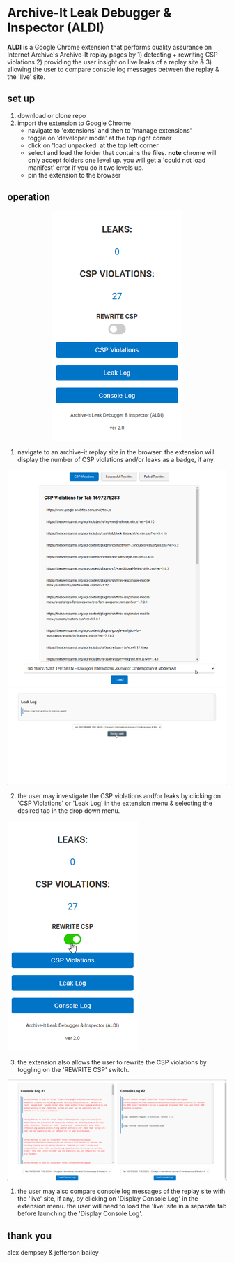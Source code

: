 # Archive-It Leak Debugger & Inspector (ALDI)

**ALDI** is a Google Chrome extension that performs quality assurance on Internet Archive's Archive-It replay pages by 1) detecting + rewriting CSP violations 2) providing the user insight on live leaks of a replay site & 3) allowing the user to compare console log messages between the replay & the 'live' site.

## set up

1. download or clone repo
2. import the extension to Google Chrome
   - navigate to 'extensions' and then to 'manage extensions'
   - toggle on 'developer mode' at the top right corner
   - click on 'load unpacked' at the top left corner
   - select and load the folder that contains the files. **note** chrome will only accept folders one level up. you will get a 'could not load manifest' error if you do it two levels up.
   - pin the extension to the browser

## operation

<div align="center">
  <img src="/images/readme/ui.png" alt="leakcount"/>
</div>

1. navigate to an archive-it replay site in the browser. the extension will display the number of CSP violations and/or leaks as a badge, if any.

![leakurl](/images/readme/cspviolations.png)
![leakurl](/images/readme/leakurl.png)

2. the user may investigate the CSP violations and/or leaks by clicking on 'CSP Violations' or 'Leak Log' in the extension menu & selecting the desired tab in the drop down menu.

![leakurl](/images/readme/csp_switch.png)

3. the extension also allows the user to rewrite the CSP violations by toggling on the 'REWRITE CSP' switch.

![leakurl](/images/readme/compare.png)

1. the user may also compare console log messages of the replay site with the 'live' site, if any, by clicking on 'Display Console Log' in the extension menu. the user will need to load the 'live' site in a separate tab before launching the 'Display Console Log'.

## thank you

alex dempsey & jefferson bailey
